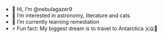 - 👋 Hi, I’m @nebulagazer9
- 👀 I’m interested in astronomy, literature and cats
- 🌱 I’m currently learning remediation
- ⚡ Fun fact: My biggest dream is to travel to Antarctica 🇦🇶🧊

<!---
nebulagazer9/nebulagazer9 is a ✨ special ✨ repository because its `README.md` (this file) appears on your GitHub profile.
You can click the Preview link to take a look at your changes.
--->
